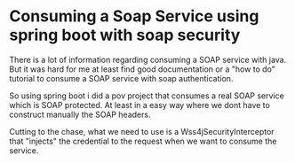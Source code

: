 # Consuming a Soap Service using spring boot with soap security
There is a lot of information regarding consuming a SOAP service with java. But it was hard for me at least find good documentation or a "how to do" tutorial to consume a SOAP service with soap authentication.

So using spring boot i did a pov project that consumes a real SOAP service which is SOAP protected. At least in a easy way where we dont have to construct manually the SOAP headers.

Cutting to the chase, what we need to use is a Wss4jSecurityInterceptor that "injects" the credential to the request when we want to consume the service.